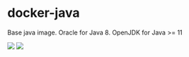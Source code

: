 docker-java
===========

Base java image.
Oracle for Java 8.
OpenJDK for Java >= 11

[![](https://images.microbadger.com/badges/version/evryfs/docker-java.svg)](https://microbadger.com/images/evryfs/docker-java "Get your own version badge on microbadger.com")
[![](https://images.microbadger.com/badges/image/evryfs/docker-java.svg)](https://microbadger.com/images/evryfs/docker-java "Get your own image badge on microbadger.com")
